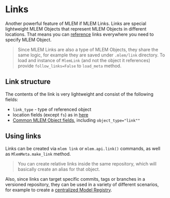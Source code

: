 # Links

Another powerful feature of MLEM if MLEM Links. Links are special lightweight
MLEM Objects that represent MLEM Objects in different locations. That means you
can [reference](/doc/user-guide/project-structure#referencing-mlem-objects)
links everywhere you need to specify MLEM Object.

> Since MLEM Links are also a type of MLEM Objects, they share the same logic,
> for example they are saved under `.mlem/link` directory. To load and instance
> of `MlemLink` (and not the object it references) provide `follow_links=False`
> to `load_meta` method.

## Link structure

The contents of the link is very lightweight and consist of the following
fields:

- `link_type` - type of referenced object
- location fields (except `fs`) as in
  [here](/doc/user-guide/project-structure#referencing-mlem-objects)
- [Common MLEM Object fields](/doc/user-guide/basic-concepts#common-fields),
  including `object_type="link""`

## Using links

Links can be created via `mlem link` or `mlem.api.link()` commands, as well as
`MlemMeta.make_link` method.

> You can create relative links inside the same repository, which will basically
> create an alias for that object.

Also, since links can target specific commits, tags or branches in a versioned
repository, they can be used in a variety of different scenarios, for example to
create a [centralized Model Registry](/doc/use-cases/mlem-mr).

